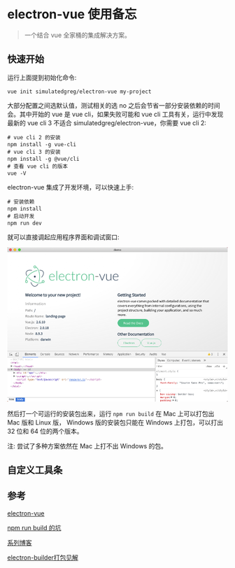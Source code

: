# electron-vue 使用备忘

> 一个结合 vue 全家桶的集成解决方案。

## 快速开始

运行上面提到初始化命令:

```shell
vue init simulatedgreg/electron-vue my-project
```

大部分配置之间选默认值，测试相关的选 no 之后会节省一部分安装依赖的时间会。其中开始的 vue 是 vue cli，如果失败可能和 vue cli 工具有关，运行中发现最新的 vue cli 3 不适合 simulatedgreg/electron-vue，你需要 vue cli 2:

```shell
# vue cli 2 的安装
npm install -g vue-cli
# vue cli 3 的安装
npm install -g @vue/cli
# 查看 vue cli 的版本
vue -V
```

electron-vue 集成了开发环境，可以快速上手:

```shell
# 安装依赖
npm install
# 启动开发
npm run dev
```

就可以直接调起应用程序界面和调试窗口:

![quick start images](./img/quick-start.png)

然后打一个可运行的安装包出来，运行 `npm run build` 在 Mac 上可以打包出 Mac 版和 Linux 版， Windows 版的安装包只能在 Windows 上打包，可以打出 32 位和 64 位的两个版本。

注: 尝试了多种方案依然在 Mac 上打不出 Windows 的包。

## 自定义工具条

## 参考

[electron-vue](https://simulatedgreg.gitbooks.io/electron-vue/content/cn/)

[npm run build 的坑](https://segmentfault.com/a/1190000012899824)

[系列博客](https://molunerfinn.com/tags/Electron-vue/page/2/)

[electron-builder打包见解](https://juejin.im/post/5bc53aade51d453df0447927)